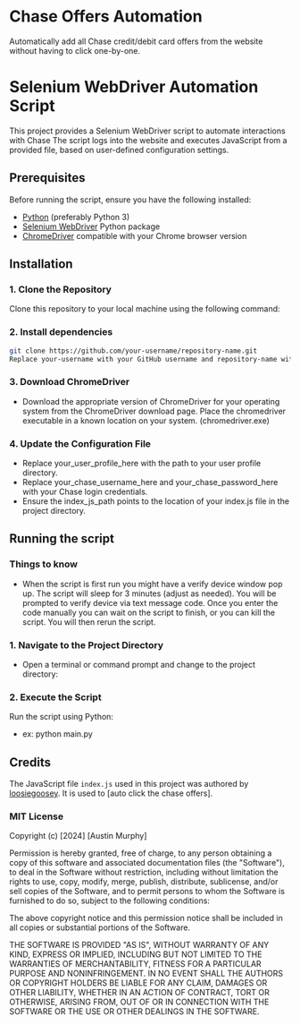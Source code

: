 # Chase Offers Automation
Automatically add all Chase credit/debit card offers from the website without having to click one-by-one.

# Selenium WebDriver Automation Script

This project provides a Selenium WebDriver script to automate interactions with Chase The script logs into the website and executes JavaScript from a provided file, based on user-defined configuration settings.

## Prerequisites

Before running the script, ensure you have the following installed:

- [Python](https://www.python.org/downloads/) (preferably Python 3)
- [Selenium WebDriver](https://pypi.org/project/selenium/) Python package
- [ChromeDriver](https://sites.google.com/a/chromium.org/chromedriver/downloads) compatible with your Chrome browser version

## Installation

### 1. Clone the Repository

Clone this repository to your local machine using the following command:

### 2. Install dependencies

```bash
git clone https://github.com/your-username/repository-name.git
Replace your-username with your GitHub username and repository-name with the name of this repository.
```

### 3. Download ChromeDriver

   - Download the appropriate version of ChromeDriver for your operating system from the ChromeDriver download page. Place the chromedriver executable in a known location on your system. (chromedriver.exe)

### 4. Update the Configuration File

   - Replace your_user_profile_here with the path to your user profile directory.
   - Replace your_chase_username_here and your_chase_password_here with your Chase login credentials.
   - Ensure the index_js_path points to the location of your index.js file in the project directory.

## Running the script

### Things to know
   - When the script is first run you might have a verify device window pop up. The script will sleep for 3 minutes (adjust as needed). You will be prompted to verify device via text message code. Once you enter the code manually you can wait on the script to finish, or you can kill the script. You will then rerun the script.

### 1. Navigate to the Project Directory

   - Open a terminal or command prompt and change to the project directory:

### 2. Execute the Script

Run the script using Python:
   - ex: python main.py

## Credits

The JavaScript file `index.js` used in this project was authored by [loosiegoosey](https://github.com/loosiegoosey). It is used to [auto click the chase offers].


### MIT License

Copyright (c) [2024] [Austin Murphy]

Permission is hereby granted, free of charge, to any person obtaining a copy
of this software and associated documentation files (the "Software"), to deal
in the Software without restriction, including without limitation the rights
to use, copy, modify, merge, publish, distribute, sublicense, and/or sell
copies of the Software, and to permit persons to whom the Software is
furnished to do so, subject to the following conditions:

The above copyright notice and this permission notice shall be included in all
copies or substantial portions of the Software.

THE SOFTWARE IS PROVIDED "AS IS", WITHOUT WARRANTY OF ANY KIND, EXPRESS OR
IMPLIED, INCLUDING BUT NOT LIMITED TO THE WARRANTIES OF MERCHANTABILITY,
FITNESS FOR A PARTICULAR PURPOSE AND NONINFRINGEMENT. IN NO EVENT SHALL THE
AUTHORS OR COPYRIGHT HOLDERS BE LIABLE FOR ANY CLAIM, DAMAGES OR OTHER
LIABILITY, WHETHER IN AN ACTION OF CONTRACT, TORT OR OTHERWISE, ARISING FROM,
OUT OF OR IN CONNECTION WITH THE SOFTWARE OR THE USE OR OTHER DEALINGS IN THE
SOFTWARE.
